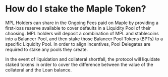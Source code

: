 # How do I stake the Maple Token?

MPL Holders can share in the Ongoing Fees paid on Maple by providing a first-loss reserve available to cover defaults in a Liquidity Pool of their choosing. MPL holders will deposit a combination of MPL and stablecoins into a Balancer Pool, and then stake those Balancer Pool Tokens \(BPTs\) to a specific Liquidity Pool. In order to align incentives, Pool Delegates are required to stake any pools they create.

In the event of liquidation and collateral shortfall, the protocol will liquidate staked tokens in order to cover the difference between the value of the collateral and the Loan balance.

